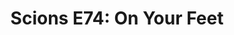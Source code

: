 ---
layout: post
title: "Scions E74: On Your Feet"
description: "We begin season previews on the track and cross countr..."
permalink: https://www.fromtherumbleseat.com/2021/7/12/22573277/scions-e74-on-your-feet
---